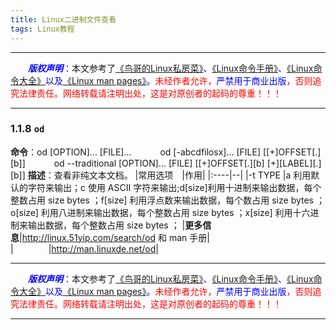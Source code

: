 ```yaml
---
title: Linux二进制文件查看
tags: Linux教程
---
```


------

&emsp;&emsp;<font color=blue>**_版权声明_**</font>：本文参考了<font color=blue>[《鸟哥的Linux私房菜》](http://linux.vbird.org "点击跳转")、[《Linux命令手册》](http://linux.51yip.com "点击跳转")、[《Linux命令大全》](http://man.linuxde.net "点击跳转")以及[《Linux man pages》](https://linux.die.net/man/ "点击跳转")。</font><font color=red>未经作者允许，<font color=blue>严禁用于商业出版</font>，否则追究法律责任。网络转载请注明出处，这是对原创者的起码的尊重！！！</font>

------
<style>table{word-break:initial;}</style>
### 1.1.8 `od`
**命令**：od [OPTION]... [FILE]...
&emsp;&emsp;&emsp;od [-abcdfilosx]... [FILE] [[+]OFFSET[.][b]]
&emsp;&emsp;&emsp;od --traditional [OPTION]... [FILE] [[+]OFFSET[.][b] [+][LABEL][.][b]]
**描述**：查看非纯文本文档。
|常用选项&emsp;|作用|
|:----|--|
|-t TYPE |a 利用默认的字符来输出；c 使用 ASCII 字符来输出;d[size]利用十进制来输出数据，每个整数占用 size bytes ；f[size] 利用浮点数来输出数据，每个数占用 size bytes ；o[size] 利用八进制来输出数据，每个整数占用 size bytes ；x[size] 利用十六进制来输出数据，每个整数占用 size bytes ；
|**更多信息**|<http://linux.51yip.com/search/od> 和 man 手册|
|&emsp;&emsp;&emsp;&emsp;|<http://man.linuxde.net/od>|

------

&emsp;&emsp;<font color=blue>**_版权声明_**</font>：本文参考了<font color=blue>[《鸟哥的Linux私房菜》](http://linux.vbird.org "点击跳转")、[《Linux命令手册》](http://linux.51yip.com "点击跳转")、[《Linux命令大全》](http://man.linuxde.net "点击跳转")以及[《Linux man pages》](https://linux.die.net/man/ "点击跳转")。</font><font color=red>未经作者允许，<font color=blue>严禁用于商业出版</font>，否则追究法律责任。网络转载请注明出处，这是对原创者的起码的尊重！！！</font>

------
